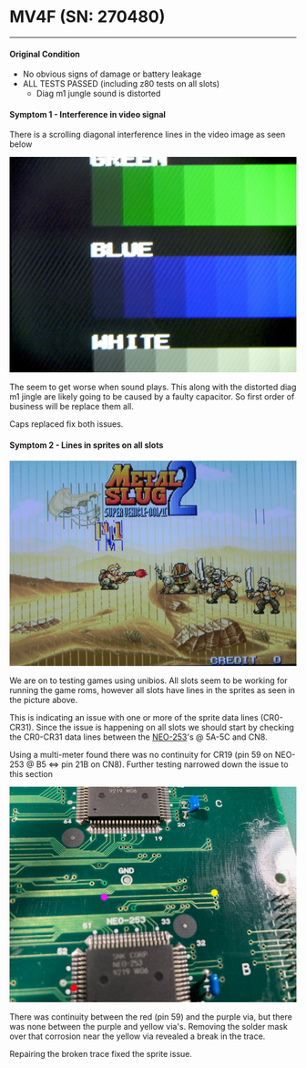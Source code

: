 # MV4F (SN: 270480)
---

#### Original Condition
* No obvious signs of damage or battery leakage
* ALL TESTS PASSED (including z80 tests on all slots)
  * Diag m1 jungle sound is distorted


#### Symptom 1 - Interference in video signal
There is a scrolling diagonal interference lines in the video image as seen below

![mv4f 270480 symptom#1 pic1](images/mv4f_270480_s1.jpg)

The seem to get worse when sound plays.  This along with the distorted diag m1 jingle are likely going to be caused by a faulty capacitor.  So first order of business will be replace them all.

Caps replaced fix both issues.

#### Symptom 2 - Lines in sprites on all slots
![mv4f 270480 symptom#2 pic1](images/mv4f_270480_s2-1.jpg)

We are on to testing games using unibios.  All slots seem to be working for running the game roms, however all slots have lines in the sprites as seen in the picture above.

This is indicating an issue with one or more of the sprite data lines (CR0-CR31).  Since the issue is happening on all slots we should start by checking the CR0-CR31 data lines between the [NEO-253](https://wiki.neogeodev.org/index.php?title=NEO-253)'s @ 5A-5C and CN8.

Using a multi-meter found there was no continuity for CR19 (pin 59 on NEO-253 @ B5 <=> pin 21B on CN8).  Further testing narrowed down the issue to this section

![mv4f 270480 symptom#2 pic2](images/mv4f_270480_s2-2.jpg)

There was continuity between the red (pin 59) and the purple via, but there was none between the purple and yellow via's.  Removing the solder mask over that corrosion near the yellow via revealed a break in the trace.

Repairing the broken trace fixed the sprite issue.
